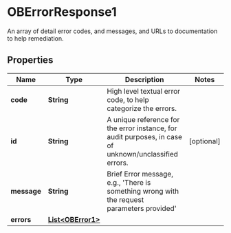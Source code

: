 

# OBErrorResponse1

An array of detail error codes, and messages, and URLs to documentation to help remediation.
## Properties

Name | Type | Description | Notes
------------ | ------------- | ------------- | -------------
**code** | **String** | High level textual error code, to help categorize the errors. | 
**id** | **String** | A unique reference for the error instance, for audit purposes, in case of unknown/unclassified errors. |  [optional]
**message** | **String** | Brief Error message, e.g., &#39;There is something wrong with the request parameters provided&#39; | 
**errors** | [**List&lt;OBError1&gt;**](OBError1.md) |  | 



